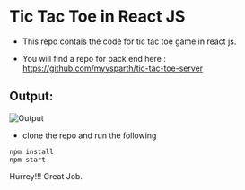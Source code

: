 # Tic Tac Toe in React JS
- This repo contais the code for tic tac toe game in react js.

- You will find a repo for back end here : https://github.com/myvsparth/tic-tac-toe-server

## Output:

![Output](https://raw.githubusercontent.com/myvsparth/react-js-tic-tac-toe/master/output.png)

- clone the repo and run the following
 ```
 npm install
 npm start
 ```

Hurrey!!! Great Job.
